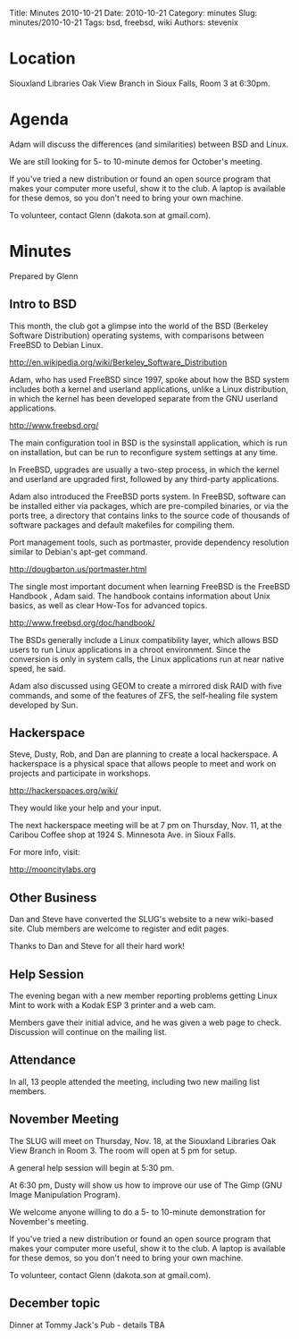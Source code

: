 Title: Minutes 2010-10-21
Date: 2010-10-21
Category: minutes
Slug: minutes/2010-10-21
Tags: bsd, freebsd, wiki
Authors: stevenix

Location
========

Siouxland Libraries Oak View Branch in Sioux Falls, Room 3 at 6:30pm.

Agenda
======

<!-- PELICAN_BEGIN_SUMMARY -->
Adam will discuss the differences (and similarities) between BSD and
Linux.
<!-- PELICAN_END_SUMMARY -->

We are still looking for 5- to 10-minute demos for October's meeting.

If you've tried a new distribution or found an open source program that
makes your computer more useful, show it to the club. A laptop is
available for these demos, so you don't need to bring your own machine.

To volunteer, contact Glenn (dakota.son at gmail.com).

Minutes
=======

Prepared by Glenn

Intro to BSD
------------

This month, the club got a glimpse into the world of the BSD (Berkeley
Software Distribution) operating systems, with comparisons between
FreeBSD to Debian Linux.

<http://en.wikipedia.org/wiki/Berkeley_Software_Distribution>

Adam, who has used FreeBSD since 1997, spoke about how the BSD system
includes both a kernel and userland applications, unlike a Linux
distribution, in which the kernel has been developed separate from the
GNU userland applications.

<http://www.freebsd.org/>

The main configuration tool in BSD is the sysinstall application, which
is run on installation, but can be run to reconfigure system settings at
any time.

In FreeBSD, upgrades are usually a two-step process, in which the kernel
and userland are upgraded first, followed by any third-party
applications.

Adam also introduced the FreeBSD ports system. In FreeBSD, software can
be installed either via packages, which are pre-compiled binaries, or
via the ports tree, a directory that contains links to the source code
of thousands of software packages and default makefiles for compiling
them.

Port management tools, such as portmaster, provide dependency resolution
similar to Debian's apt-get command.

<http://dougbarton.us/portmaster.html>

The single most important document when learning FreeBSD is the FreeBSD
Handbook , Adam said. The handbook contains information about Unix
basics, as well as clear How-Tos for advanced topics.

<http://www.freebsd.org/doc/handbook/>

The BSDs generally include a Linux compatibility layer, which allows BSD
users to run Linux applications in a chroot environment. Since the
conversion is only in system calls, the Linux applications run at near
native speed, he said.

Adam also discussed using GEOM to create a mirrored disk RAID with five
commands, and some of the features of ZFS, the self-healing file system
developed by Sun.

Hackerspace
-----------

Steve, Dusty, Rob, and Dan are planning to create a local hackerspace. A
hackerspace is a physical space that allows people to meet and work on
projects and participate in workshops.

<http://hackerspaces.org/wiki/>

They would like your help and your input.

The next hackerspace meeting will be at 7 pm on Thursday, Nov. 11, at
the Caribou Coffee shop at 1924 S. Minnesota Ave. in Sioux Falls.

For more info, visit:

<http://mooncitylabs.org>

Other Business
--------------

Dan and Steve have converted the SLUG's website to a new wiki-based
site. Club members are welcome to register and edit pages.

Thanks to Dan and Steve for all their hard work!

Help Session
------------

The evening began with a new member reporting problems getting Linux
Mint to work with a Kodak ESP 3 printer and a web cam.

Members gave their initial advice, and he was given a web page to check.
Discussion will continue on the mailing list.

Attendance
----------

In all, 13 people attended the meeting, including two new mailing list
members.

November Meeting
----------------

The SLUG will meet on Thursday, Nov. 18, at the Siouxland Libraries Oak
View Branch in Room 3. The room will open at 5 pm for setup.

A general help session will begin at 5:30 pm.

At 6:30 pm, Dusty will show us how to improve our use of The Gimp (GNU
Image Manipulation Program).

We welcome anyone willing to do a 5- to 10-minute demonstration for
November's meeting.

If you've tried a new distribution or found an open source program that
makes your computer more useful, show it to the club. A laptop is
available for these demos, so you don't need to bring your own machine.

To volunteer, contact Glenn (dakota.son at gmail.com).

December topic
--------------

Dinner at Tommy Jack's Pub - details TBA
